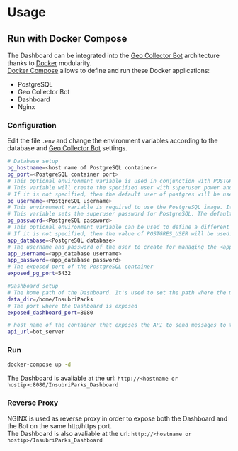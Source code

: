 # Usage

## Run with Docker Compose

The Dashboard can be integrated into the [Geo Collector Bot](https://github.com/opengeolab/geocollectorbot) architecture thanks to [Docker](https://www.docker.com/) modularity.  
[Docker Compose](https://docs.docker.com/compose/) allows to define and run these Docker applications:
 - PostgreSQL
 - Geo Collector Bot
 - Dashboard
 - Nginx

### Configuration 

Edit the file `.env` and change the environment variables according to the database and [Geo Collector Bot](https://github.com/opengeolab/geocollectorbot) settings.

```bash
# Database setup
pg_hostname=<host name of PostgreSQL container>
pg_port=<PostgreSQL container port>
# This optional environment variable is used in conjunction with POSTGRES_PASSWORD to set a user and its password.
# This variable will create the specified user with superuser power and a database with the same name.
# If it is not specified, then the default user of postgres will be used.
pg_username=<PostgreSQL username>
# This environment variable is required to use the PostgreSQL image. It must not be empty or undefined.
# This variable sets the superuser password for PostgreSQL. The default superuser is defined by the POSTGRES_USER environment variable.
pg_password=<PostgreSQL password>
# This optional environment variable can be used to define a different name for the default database that is created when the image is first started.
# If it is not specified, then the value of POSTGRES_USER will be used.
app_database=<PostgreSQL database>
# The username and password of the user to create for managing the <app_database>
app_username=<app_database username>
app_password=<app_database password>
# The exposed port of the PostgreSQL container
exposed_pg_port=5432

#Dashboard setup
# The home path of the Dashboard. It's used to set the path where the media files (photo, videos, ...) are uploaded (<data_dir>/uploads).
data_dir=/home/InsubriParks
# The port where the Dashboard is exposed
exposed_dashboard_port=8080

# host name of the container that exposes the API to send messages to the users
api_url=bot_server
```



### Run

```bash
docker-compose up -d
```
The Dashboard is avaliable at the url: `http://<hostname or hostip>:8080/InsubriParks_Dashboard`

### Reverse Proxy

NGINX is used as reverse proxy in order to expose both the Dashboard and the Bot on the same http/https port.  
The Dashboard is also avaliable at the url: `http://<hostname or hostip>/InsubriParks_Dashboard`
